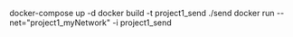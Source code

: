 docker-compose up -d
docker build -t project1_send ./send
docker run --net="project1_myNetwork" -i project1_send
